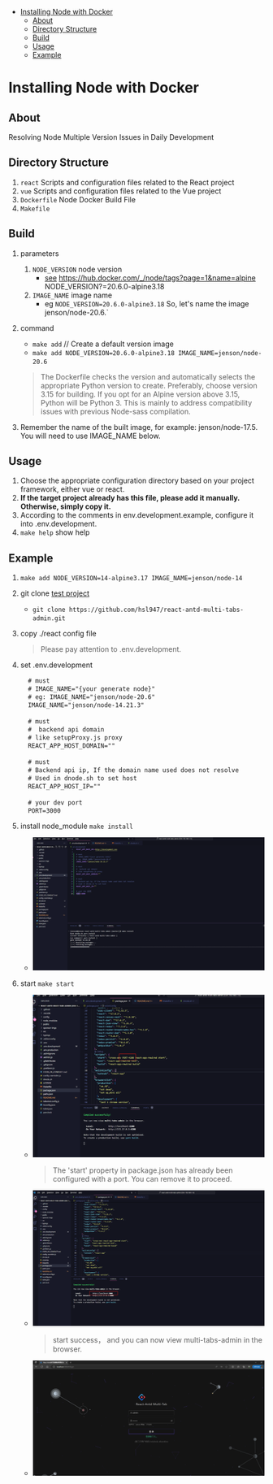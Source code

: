 
<!-- @import "[TOC]" {cmd="toc" depthFrom=1 depthTo=6 orderedList=false} -->

<!-- code_chunk_output -->

- [Installing Node with Docker](#installing-node-with-docker)
  - [About](#about)
  - [Directory Structure](#directory-structure)
  - [Build](#build)
  - [Usage](#usage)
  - [Example](#example)

<!-- /code_chunk_output -->

# Installing Node with Docker

## About

Resolving Node Multiple Version Issues in Daily Development

## Directory Structure

1. `react`  Scripts and configuration files related to the React project
1. `vue`  Scripts and configuration files related to the Vue project
1. `Dockerfile`  Node Docker Build File
1. `Makefile`

## Build

1. parameters
    1. `NODE_VERSION` node version
        - [see](https://hub.docker.com/_/node/tags?page=1&name=alpine) <https://hub.docker.com/_/node/tags?page=1&name=alpine>
        NODE_VERSION?=20.6.0-alpine3.18
    1. `IMAGE_NAME` image name
        - eg `NODE_VERSION=20.6.0-alpine3.18` So, let's name the image jenson/node-20.6.`
1. command
    - `make add` // Create a default version image
    - `make add NODE_VERSION=20.6.0-alpine3.18 IMAGE_NAME=jenson/node-20.6`

    > The Dockerfile checks the version and automatically selects the appropriate Python version to create.
    > Preferably, choose version 3.15 for building. If you opt for an Alpine version above 3.15, Python will be Python 3. This is mainly to address compatibility issues with previous Node-sass compilation.

1. Remember the name of the built image, for example: jenson/node-17.5. You will need to use IMAGE_NAME below.

## Usage

1. Choose the appropriate configuration directory based on your project framework, either vue or react.
1. **If the target project already has this file, please add it manually. Otherwise, simply copy it.**
1. According to the comments in env.development.example, configure it into .env.development.
1. `make help` show help

## Example

1. `make add NODE_VERSION=14-alpine3.17 IMAGE_NAME=jenson/node-14`
1. git clone [test project](https://github.com/hsl947/react-antd-multi-tabs-admin)
    - `git clone https://github.com/hsl947/react-antd-multi-tabs-admin.git`
1. copy ./react config file
    > Please pay attention to .env.development.
1. set .env.development

    ```.env
      # must
      # IMAGE_NAME="{your generate node}"
      # eg: IMAGE_NAME="jenson/node-20.6"
      IMAGE_NAME="jenson/node-14.21.3"

      # must
      #  backend api domain
      # like setupProxy.js proxy
      REACT_APP_HOST_DOMAIN=""

      # must
      # Backend api ip, If the domain name used does not resolve
      # Used in dnode.sh to set host
      REACT_APP_HOST_IP=""

      # your dev port
      PORT=3000
    ```

1. install node_module `make install`
    - ![make install](images/00-install.png)
1. start `make start`
    - ![make start error](images/01-start-error.png)
      > The 'start' property in package.json has already been configured with a port. You can remove it to proceed.
    - ![make start](images/02-start.png)
      > start success， and you can now view multi-tabs-admin in the browser.
    - ![make start success](images/03-start-success.png)

